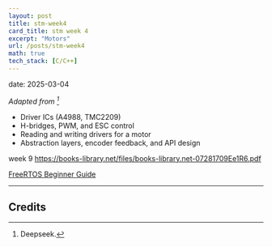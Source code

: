 ```yaml
---
layout: post
title: stm-week4
card_title: stm week 4
excerpt: "Motors"
url: /posts/stm-week4
math: true
tech_stack: [C/C++]
---
```


date: 2025-03-04

*Adapted from [^1]*

- Driver ICs (A4988, TMC2209)
- H-bridges, PWM, and ESC control
- Reading and writing drivers for a motor
- Abstraction layers, encoder feedback, and API design

week 9 https://books-library.net/files/books-library.net-07281709Ee1R6.pdf

[FreeRTOS Beginner Guide](https://www.freertos.org/Documentation/01-FreeRTOS-quick-start/01-Beginners-guide/01-RTOS-fundamentals)

***

## Credits

[^1]: Deepseek.
<!--Written by Jorge Porras (2025)-->